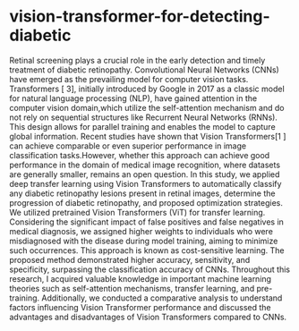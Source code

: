 # vision-transformer-for-detecting-diabetic
Retinal screening plays a crucial role in the early detection and timely treatment
of diabetic retinopathy. Convolutional Neural Networks (CNNs) have emerged
as the prevailing model for computer vision tasks. Transformers [ 3], initially
introduced by Google in 2017 as a classic model for natural language processing
(NLP), have gained attention in the computer vision domain,which utilize the
self-attention mechanism and do not rely on sequential structures like Recurrent
Neural Networks (RNNs). This design allows for parallel training and enables
the model to capture global information. Recent studies have shown that Vision
Transformers[1 ] can achieve comparable or even superior performance in image
classification tasks.However, whether this approach can achieve good performance
in the domain of medical image recognition, where datasets are generally smaller,
remains an open question.
In this study, we applied deep transfer learning using Vision Transformers to
automatically classify any diabetic retinopathy lesions present in retinal images,
determine the progression of diabetic retinopathy, and proposed optimization
strategies. We utilized pretrained Vision Transformers (ViT) for transfer learning.
Considering the significant impact of false positives and false negatives in medical
diagnosis, we assigned higher weights to individuals who were misdiagnosed with
the disease during model training, aiming to minimize such occurrences. This
approach is known as cost-sensitive learning. The proposed method demonstrated
higher accuracy, sensitivity, and specificity, surpassing the classification accuracy
of CNNs.
Throughout this research, I acquired valuable knowledge in important machine
learning theories such as self-attention mechanisms, transfer learning, and pre-
training. Additionally, we conducted a comparative analysis to understand factors
influencing Vision Transformer performance and discussed the advantages and
disadvantages of Vision Transformers compared to CNNs.
